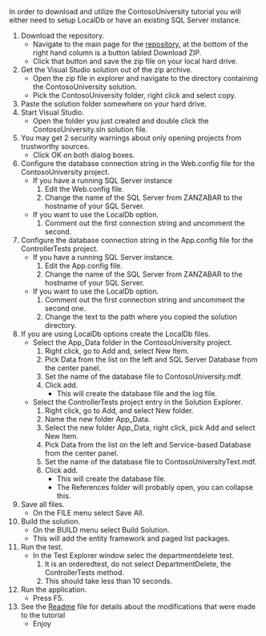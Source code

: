 In order to download and utilize the ContosoUniversity tutorial you will either need to setup LocalDb or have an existing SQL Server instance.

1. Download the repository.
    * Navigate to the main page for the [repository](https://github.com/downtownHippie/ASP.NETTutorials), at the bottom of the right hand column is a button labled Download ZIP.
    * Click that button and save the zip file on your local hard drive.
2. Get the Visual Studio solution out of the zip archive.
    * Open the zip file in explorer and navigate to the directory containing the ContosoUniversity solution.
    * Pick the ContosoUniversity folder, right click and select copy.
3. Paste the solution folder somewhere on your hard drive.
4. Start Visual Studio.
    * Open the folder you just created and double click the ContosoUniversity.sln solution file.
5. You may get 2 security warnings about only opening projects from trustworthy sources.
    * Click OK on both dialog boxes.
6. Configure the database connection string in the Web.config file for the ContosoUniversity project.
    * If you have a running SQL Server instance
        1. Edit the Web.config file.
        2. Change the name of the SQL Server from ZANZABAR to the hostname of your SQL Server.
    * If you want to use the LocalDb option.
        1. Comment out the first connection string and uncomment the second.
7. Configure the database connection string in the App.config file for the ControllerTests project.
    * If you have a running SQL Server instance.
        1. Edit the App.config file.
        2. Change the name of the SQL Server from ZANZABAR to the hostname of your SQL Server.
    * If you want to use the LocalDb option.
        1. Comment out the first connection string and uncomment the second one.
        2. Change the text <PATH> to the path where you copied the solution directory.
8. If you are using LocalDb options create the LocalDb files.
    * Select the App_Data folder in the ContosoUniversity project.
        1. Right click, go to Add and, select New Item.
        2. Pick Data from the list on the left and SQL Server Database from the center panel.
        3. Set the name of the database file to ContosoUniversity.mdf.
        4. Click add.
            * This will create the database file and the log file.
    * Select the ControllerTests project entry in the Solution Explorer.
        1. Right click, go to Add, and select New folder.
        2. Name the new folder App_Data.
        3. Select the new folder App_Data, right click, pick Add and select New Item.
        4. Pick Data from the list on the left and Service-based Database from the center panel.
        5. Set the name of the database file to ContosoUniversityText.mdf.
        6. Click add.
            * This will create the database file.
            * The References folder will probably open, you can collapse this.
9. Save all files.
    * On the FILE menu select Save All.
10. Build the solution.
    * On the BUILD menu select Build Solution.
    * This will add the entity framework and paged list packages.
11. Run the test.
    * In the Test Explorer window selec the departmentdelete test.
        1. It is an orderedtest, do not select DepartmentDelete, the ControllerTests method.
        2. This should take less than 10 seconds.
12. Run the application.
    * Press F5.
13. See the [Readme](https://github.com/downtownHippie/ASP.NETTutorials/blob/master/ContosoUniversity/README.md) file for details about the modifications that were made to the tutorial
    * Enjoy
